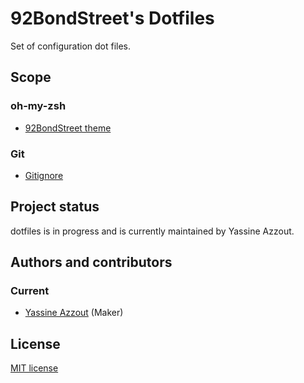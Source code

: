 # 92BondStreet's Dotfiles

Set of configuration dot files.

## Scope

### oh-my-zsh

* [92BondStreet theme](bondstreet.zsh-theme)

### Git

* [Gitignore](.gitignore)

## Project status

dotfiles is in progress and is currently maintained by Yassine Azzout.


## Authors and contributors

### Current
* [Yassine Azzout][] (Maker)

[Yassine Azzout]: http://www.92bondstreet.com


License
-------
[MIT license](http://www.opensource.org/licenses/Mit)
